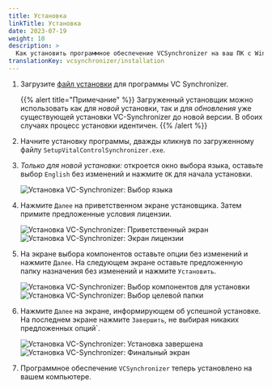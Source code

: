 ```yaml
---
title: Установка
linkTitle: Установка
date: 2023-07-19
weight: 10
description: >
  Как установить программное обеспечение VCSynchronizer на ваш ПК с Windows
translationKey: vcsynchronizer/installation
---
```

1. Загрузите [файл установки](/download/SetupVitalControlSynchronizer.exe) для программы VC Synchronizer.

   {{% alert title="Примечание" %}}
  Загруженный установщик можно использовать как для *новой* установки, так и для *обновления* уже существующей установки VC-Synchronizer до новой версии. В обоих случаях процесс установки идентичен.
   {{% /alert %}}

2. Начните установку программы, дважды кликнув по загруженному файлу `SetupVitalControlSynchronizer.exe`.

3. *Только для новой установки:* откроется окно выбора языка, оставьте выбор `English` без изменений и нажмите `OK` для начала установки.

   ![Установка VC-Synchronizer: Выбор языка](../images/installation/lang-select.png "Выбор языка")

4. Нажмите `Далее` на приветственном экране установщика. Затем примите предложенные условия лицензии.

   ![Установка VC-Synchronizer: Приветственный экран](../images/installation/welcome.png "Приветственный экран") ![Установка VC-Synchronizer: Экран лицензии](../images/installation/license.png "Экран лицензии")

5. На экране выбора компонентов оставьте опции без изменений и нажмите `Далее`. На следующем экране оставьте предложенную папку назначения без изменений и нажмите `Установить`.

   ![Установка VC-Synchronizer: Выбор компонентов для установки](../images/installation/components.png "Выбор компонентов") ![Установка VC-Synchronizer: Выбор целевой папки](../images/installation/install-dir.png "Выбор целевой папки")

6. Нажмите `Далее` на экране, информирующем об успешной установке. На последнем экране нажмите `Завершить`, не выбирая никаких предложенных опций`.

   ![Установка VC-Synchronizer: Установка завершена](../images/installation/completed.png "Установка завершена") ![Установка VC-Synchronizer: Финальный экран](../images/installation/finish.png "Установка успешно завершена")

7. Программное обеспечение `VCSynchronizer` теперь установлено на вашем компьютере.
